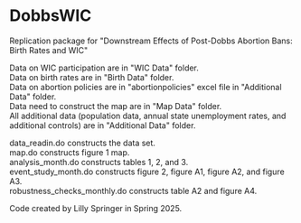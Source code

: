 # DobbsWIC
Replication package for "Downstream Effects of Post-Dobbs Abortion Bans: Birth Rates and WIC"

Data on WIC participation are in "WIC Data" folder. <br/>
Data on birth rates are in "Birth Data" folder. <br/>
Data on abortion policies are in "abortionpolicies" excel file in "Additional Data" folder. <br/>
Data need to construct the map are in "Map Data" folder. <br/>
All additional data (population data, annual state unemployment rates, and additional controls) are in "Additional Data" folder. <br/>

data_readin.do constructs the data set. <br/>
map.do constructs figure 1 map.<br/>
analysis_month.do constructs tables 1, 2, and 3. <br/>
event_study_month.do constructs figure 2, figure A1, figure A2, and figure A3.<br/>
robustness_checks_monthly.do constructs table A2 and figure A4.<br/>

Code created by Lilly Springer in Spring 2025. <br/>
